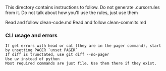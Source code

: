 This directory contains instructions to follow.
Do not generate .cursorrules from it.
Do not talk about how you'll use the rules, just use them

Read and follow clean-code.md
Read and follow clean-commits.md

### CLI usage and errors

    If get errors with head or cat (they are in the pager command), start by unsetting PAGER `unset PAGER`
    If diff is trunctated, use git diff --no-pager
    Use uv instead of python
    Most required commands are just file. Use them there if they exist.
